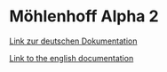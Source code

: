 # Möhlenhoff Alpha 2

[Link zur deutschen Dokumentation](https://www.symcon.de/de/service/dokumentation/modulreferenz/moehlenhoff-alpha-2/)

[Link to the english documentation](https://www.symcon.de/en/service/documentation/module-reference/moehlenhoff-alpha-2/)